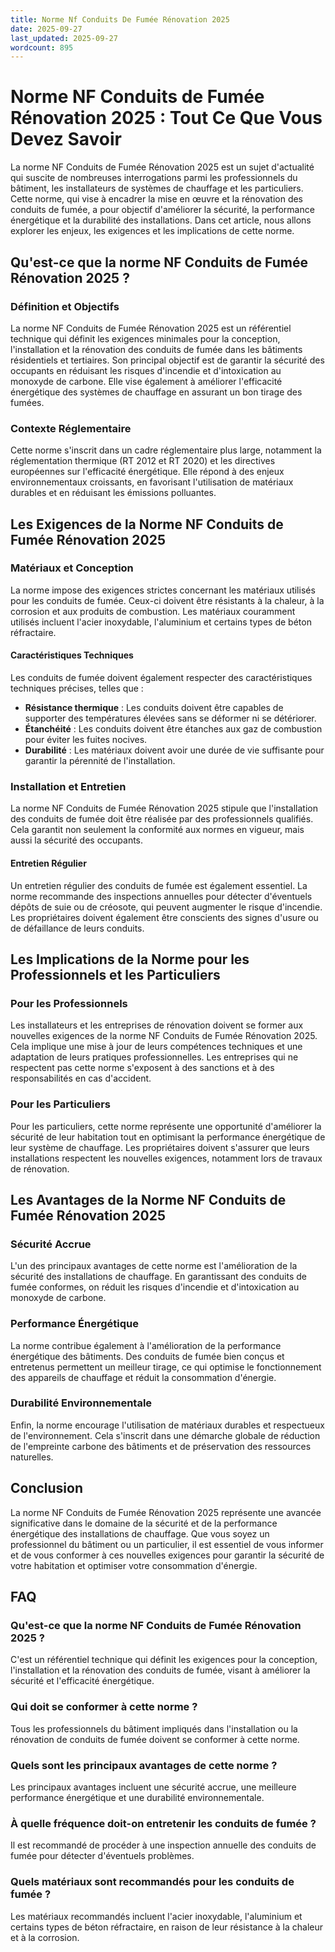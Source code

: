```yaml
---
title: Norme Nf Conduits De Fumée Rénovation 2025
date: 2025-09-27
last_updated: 2025-09-27
wordcount: 895
---
```


# Norme NF Conduits de Fumée Rénovation 2025 : Tout Ce Que Vous Devez Savoir

La norme NF Conduits de Fumée Rénovation 2025 est un sujet d'actualité qui suscite de nombreuses interrogations parmi les professionnels du bâtiment, les installateurs de systèmes de chauffage et les particuliers. Cette norme, qui vise à encadrer la mise en œuvre et la rénovation des conduits de fumée, a pour objectif d'améliorer la sécurité, la performance énergétique et la durabilité des installations. Dans cet article, nous allons explorer les enjeux, les exigences et les implications de cette norme.

## Qu'est-ce que la norme NF Conduits de Fumée Rénovation 2025 ?

### Définition et Objectifs

La norme NF Conduits de Fumée Rénovation 2025 est un référentiel technique qui définit les exigences minimales pour la conception, l'installation et la rénovation des conduits de fumée dans les bâtiments résidentiels et tertiaires. Son principal objectif est de garantir la sécurité des occupants en réduisant les risques d'incendie et d'intoxication au monoxyde de carbone. Elle vise également à améliorer l'efficacité énergétique des systèmes de chauffage en assurant un bon tirage des fumées.

### Contexte Réglementaire

Cette norme s'inscrit dans un cadre réglementaire plus large, notamment la réglementation thermique (RT 2012 et RT 2020) et les directives européennes sur l'efficacité énergétique. Elle répond à des enjeux environnementaux croissants, en favorisant l'utilisation de matériaux durables et en réduisant les émissions polluantes.

## Les Exigences de la Norme NF Conduits de Fumée Rénovation 2025

### Matériaux et Conception

La norme impose des exigences strictes concernant les matériaux utilisés pour les conduits de fumée. Ceux-ci doivent être résistants à la chaleur, à la corrosion et aux produits de combustion. Les matériaux couramment utilisés incluent l'acier inoxydable, l'aluminium et certains types de béton réfractaire.

#### Caractéristiques Techniques

Les conduits de fumée doivent également respecter des caractéristiques techniques précises, telles que :

- **Résistance thermique** : Les conduits doivent être capables de supporter des températures élevées sans se déformer ni se détériorer.
- **Étanchéité** : Les conduits doivent être étanches aux gaz de combustion pour éviter les fuites nocives.
- **Durabilité** : Les matériaux doivent avoir une durée de vie suffisante pour garantir la pérennité de l'installation.

### Installation et Entretien

La norme NF Conduits de Fumée Rénovation 2025 stipule que l'installation des conduits de fumée doit être réalisée par des professionnels qualifiés. Cela garantit non seulement la conformité aux normes en vigueur, mais aussi la sécurité des occupants.

#### Entretien Régulier

Un entretien régulier des conduits de fumée est également essentiel. La norme recommande des inspections annuelles pour détecter d'éventuels dépôts de suie ou de créosote, qui peuvent augmenter le risque d'incendie. Les propriétaires doivent également être conscients des signes d'usure ou de défaillance de leurs conduits.

## Les Implications de la Norme pour les Professionnels et les Particuliers

### Pour les Professionnels

Les installateurs et les entreprises de rénovation doivent se former aux nouvelles exigences de la norme NF Conduits de Fumée Rénovation 2025. Cela implique une mise à jour de leurs compétences techniques et une adaptation de leurs pratiques professionnelles. Les entreprises qui ne respectent pas cette norme s'exposent à des sanctions et à des responsabilités en cas d'accident.

### Pour les Particuliers

Pour les particuliers, cette norme représente une opportunité d'améliorer la sécurité de leur habitation tout en optimisant la performance énergétique de leur système de chauffage. Les propriétaires doivent s'assurer que leurs installations respectent les nouvelles exigences, notamment lors de travaux de rénovation.

## Les Avantages de la Norme NF Conduits de Fumée Rénovation 2025

### Sécurité Accrue

L'un des principaux avantages de cette norme est l'amélioration de la sécurité des installations de chauffage. En garantissant des conduits de fumée conformes, on réduit les risques d'incendie et d'intoxication au monoxyde de carbone.

### Performance Énergétique

La norme contribue également à l'amélioration de la performance énergétique des bâtiments. Des conduits de fumée bien conçus et entretenus permettent un meilleur tirage, ce qui optimise le fonctionnement des appareils de chauffage et réduit la consommation d'énergie.

### Durabilité Environnementale

Enfin, la norme encourage l'utilisation de matériaux durables et respectueux de l'environnement. Cela s'inscrit dans une démarche globale de réduction de l'empreinte carbone des bâtiments et de préservation des ressources naturelles.

## Conclusion

La norme NF Conduits de Fumée Rénovation 2025 représente une avancée significative dans le domaine de la sécurité et de la performance énergétique des installations de chauffage. Que vous soyez un professionnel du bâtiment ou un particulier, il est essentiel de vous informer et de vous conformer à ces nouvelles exigences pour garantir la sécurité de votre habitation et optimiser votre consommation d'énergie.

## FAQ

### Qu'est-ce que la norme NF Conduits de Fumée Rénovation 2025 ?

C'est un référentiel technique qui définit les exigences pour la conception, l'installation et la rénovation des conduits de fumée, visant à améliorer la sécurité et l'efficacité énergétique.

### Qui doit se conformer à cette norme ?

Tous les professionnels du bâtiment impliqués dans l'installation ou la rénovation de conduits de fumée doivent se conformer à cette norme.

### Quels sont les principaux avantages de cette norme ?

Les principaux avantages incluent une sécurité accrue, une meilleure performance énergétique et une durabilité environnementale.

### À quelle fréquence doit-on entretenir les conduits de fumée ?

Il est recommandé de procéder à une inspection annuelle des conduits de fumée pour détecter d'éventuels problèmes.

### Quels matériaux sont recommandés pour les conduits de fumée ?

Les matériaux recommandés incluent l'acier inoxydable, l'aluminium et certains types de béton réfractaire, en raison de leur résistance à la chaleur et à la corrosion.